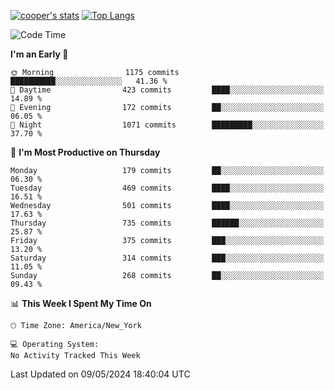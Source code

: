 [![cooper's stats](https://github-readme-stats-l2ak-km2n59e3j-coopjzs-projects.vercel.app/api?username=coopjz&count_private=true)](https://github.com/coopjz/github-readme-stats)
[![Top Langs](https://github-readme-stats-l2ak-km2n59e3j-coopjzs-projects.vercel.app/api/top-langs/?username=coopjz&count_private=true&langs_count=8&layout=compact&&hide=C)](https://github.com/coopjz/github-readme-stats)
<!--START_SECTION:waka-->
![Code Time](http://img.shields.io/badge/Code%20Time-36%20hrs%2016%20mins-blue)

**I'm an Early 🐤** 

```text
🌞 Morning                1175 commits        ██████████░░░░░░░░░░░░░░░   41.36 % 
🌆 Daytime                423 commits         ████░░░░░░░░░░░░░░░░░░░░░   14.89 % 
🌃 Evening                172 commits         ██░░░░░░░░░░░░░░░░░░░░░░░   06.05 % 
🌙 Night                  1071 commits        █████████░░░░░░░░░░░░░░░░   37.70 % 
```
📅 **I'm Most Productive on Thursday** 

```text
Monday                   179 commits         ██░░░░░░░░░░░░░░░░░░░░░░░   06.30 % 
Tuesday                  469 commits         ████░░░░░░░░░░░░░░░░░░░░░   16.51 % 
Wednesday                501 commits         ████░░░░░░░░░░░░░░░░░░░░░   17.63 % 
Thursday                 735 commits         ██████░░░░░░░░░░░░░░░░░░░   25.87 % 
Friday                   375 commits         ███░░░░░░░░░░░░░░░░░░░░░░   13.20 % 
Saturday                 314 commits         ███░░░░░░░░░░░░░░░░░░░░░░   11.05 % 
Sunday                   268 commits         ██░░░░░░░░░░░░░░░░░░░░░░░   09.43 % 
```


📊 **This Week I Spent My Time On** 

```text
🕑︎ Time Zone: America/New_York

💻 Operating System: 
No Activity Tracked This Week
```


 Last Updated on 09/05/2024 18:40:04 UTC
<!--END_SECTION:waka-->
